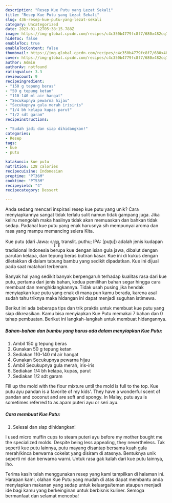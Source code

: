 ```yaml
---
description: "Resep Kue Putu yang Lezat Sekali"
title: "Resep Kue Putu yang Lezat Sekali"
slug: 436-resep-kue-putu-yang-lezat-sekali
category: Uncategorized
date: 2023-01-12T05:38:15.788Z
image: https://img-global.cpcdn.com/recipes/c4c350b4779fc8f7/680x482cq70/kue-putu-foto-resep-utama.jpg
hideToc: false
enableToc: true
enableTocContent: false
thumbnail: https://img-global.cpcdn.com/recipes/c4c350b4779fc8f7/680x482cq70/kue-putu-foto-resep-utama.jpg
cover: https://img-global.cpcdn.com/recipes/c4c350b4779fc8f7/680x482cq70/kue-putu-foto-resep-utama.jpg
author: Admin
authorAv: notfound
ratingvalue: 3.3
reviewcount: 9
recipeingredient:
- "150 g tepung beras"
- "50 g tepung ketan"
- "110-140 ml air hangat"
- "Secukupnya pewarna hijau"
- "Secukupnya gula merah irisiris"
- "1/4 bh kelapa kupas parut"
- "1/2 sdt garam"
recipeinstructions:

- "Sudah jadi dan siap dihidangkan!"
categories:
- Resep
tags:
- kue
- putu

katakunci: kue putu 
nutrition: 128 calories
recipecuisine: Indonesian
preptime: "PT36M"
cooktime: "PT53M"
recipeyield: "4"
recipecategory: Dessert

---
```





Anda sedang mencari inspirasi resep kue putu yang unik? Cara menyiapkannya sangat tidak terlalu sulit namun tidak gampang juga. Jika keliru mengolah maka hasilnya tidak akan memuaskan dan bahkan tidak sedap. Padahal kue putu yang enak harusnya sih mempunyai aroma dan rasa yang mampu memancing selera Kita.





Kue putu (dari Jawa: ꦥꦸꦛꦸ, translit. puthu; IPA: [puʈu]) adalah jenis kudapan tradisional Indonesia berupa kue dengan isian gula jawa, dibalut dengan parutan kelapa, dan tepung beras butiran kasar. Kue ini di kukus dengan diletakkan di dalam tabung bambu yang sedikit dipadatkan. Kue ini dijual pada saat matahari terbenam.

Banyak hal yang sedikit banyak berpengaruh terhadap kualitas rasa dari kue putu, pertama dari jenis bahan, kedua pemilihan bahan segar hingga cara membuat dan menghidangkannya. Tidak usah pusing jika hendak menyiapkan kue putu yang enak di mana pun kamu berada, karena asal sudah tahu triknya maka hidangan ini dapat menjadi suguhan istimewa.






Berikut ini ada beberapa tips dan trik praktis untuk membuat kue putu yang siap dikreasikan. Kamu bisa menyiapkan Kue Putu memakai 7 bahan dan 0 tahap pembuatan. Berikut ini langkah-langkah untuk membuat hidangannya.

<!--inarticleads1-->

##### Bahan-bahan dan bumbu yang harus ada dalam menyiapkan Kue Putu:

1. Ambil 150 g tepung beras
1. Gunakan 50 g tepung ketan
1. Sediakan 110-140 ml air hangat
1. Gunakan Secukupnya pewarna hijau
1. Ambil Secukupnya gula merah, iris-iris
1. Sediakan 1/4 bh kelapa, kupas, parut
1. Sediakan 1/2 sdt garam


Fill up the mold with the flour mixture until the mold is full to the top. Kue putu ayu pandan is a favorite of my kids&#39;. They have a wonderful scent of pandan and coconut and are soft and spongy. In Malay, putu ayu is sometimes referred to as apam puteri ayu or seri ayu. 

<!--inarticleads2-->

##### Cara membuat Kue Putu:


1. Selesai dan siap dihidangkan!

I used micro muffin cups to steam puteri ayu before my mother bought me the specialized molds. Despite being less appealing, they nevertheless. Tak seperti kue putu lainnya, putu mayang disantap bersama kuah gula merah/kinca berwarna cokelat yang disiram di atasnya. Bentuknya unik seperti mi dan berwarna warni. Untuk rasa gak kalah dari kue putu lainnya, lho. 

Terima kasih telah menggunakan resep yang kami tampilkan di halaman ini. Harapan kami, olahan Kue Putu yang mudah di atas dapat membantu anda menyiapkan makanan yang sedap untuk keluarga/teman ataupun menjadi ide bagi kamu yang berkeinginan untuk berbisnis kuliner. Semoga bermanfaat dan selamat mencoba!
